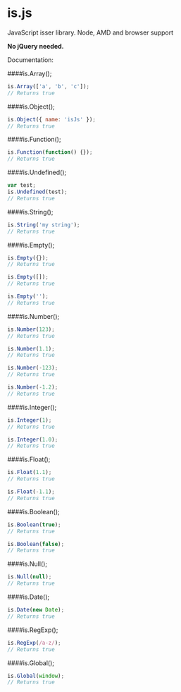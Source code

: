 is.js
==

JavaScript isser library. Node, AMD and browser support

**No jQuery needed.**

Documentation:

####is.Array();
```javascript
is.Array(['a', 'b', 'c']);
// Returns true
```

####is.Object();
```javascript
is.Object({ name: 'isJs' });
// Returns true
```

####is.Function();
```javascript
is.Function(function() {});
// Returns true
```

####is.Undefined();
```javascript
var test;
is.Undefined(test);
// Returns true
```

####is.String();
```javascript
is.String('my string');
// Returns true
```

####is.Empty();
```javascript
is.Empty({});
// Returns true

is.Empty([]);
// Returns true

is.Empty('');
// Returns true
```

####is.Number();
```javascript
is.Number(123);
// Returns true

is.Number(1.1);
// Returns true

is.Number(-123);
// Returns true

is.Number(-1.2);
// Returns true
```

####is.Integer();
```javascript
is.Integer(1);
// Returns true

is.Integer(1.0);
// Returns true
```

####is.Float();
```javascript
is.Float(1.1);
// Returns true

is.Float(-1.1);
// Returns true
```

####is.Boolean();
```javascript
is.Boolean(true);
// Returns true

is.Boolean(false);
// Returns true
```

####is.Null();
```javascript
is.Null(null);
// Returns true
```

####is.Date();
```javascript
is.Date(new Date);
// Returns true
```

####is.RegExp();
```javascript
is.RegExp(/a-z/);
// Returns true
```

####is.Global();
```javascript
is.Global(window);
// Returns true
```